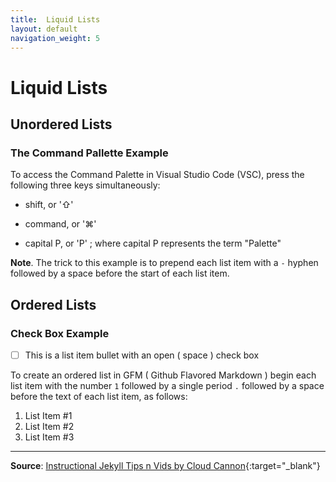 ```yaml
---
title:  Liquid Lists
layout: default
navigation_weight: 5 
---
```

# Liquid Lists

## Unordered Lists

### The Command Pallette Example

To access the Command Palette in Visual Studio Code (VSC), press the following three keys simultaneously:

- shift, or '⇧'

- command, or '⌘'

- capital P, or 'P' ; where capital P represents the term "Palette"

**Note**. The trick to this example is to prepend each list item with a `-` hyphen followed by a space before the start of each list item.

## Ordered Lists

### Check Box Example

- [ ] This is a list item bullet with an open ( space ) check box

To create an ordered list in GFM ( Github Flavored Markdown ) begin each list item with the number `1` followed by a single period `.` followed by a space before the text of each list item, as follows:

1. List Item \#1
1. List Item \#2
1. List Item \#3

***

**Source**: [Instructional Jekyll Tips n Vids by Cloud Cannon](https://learn.cloudcannon.com/){:target="_blank"}
